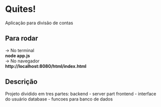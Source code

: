 # Quites!
Aplicação para divisão de contas

## Para rodar
-> No terminal   
	<b>node app.js   </b>   
-> No navegador   
	<b>http://localhost:8080/html/index.html</b>   

## Descrição
Projeto dividido em tres partes:
backend - server part
frontend - interface do usuário
database - funcoes para banco de dados

